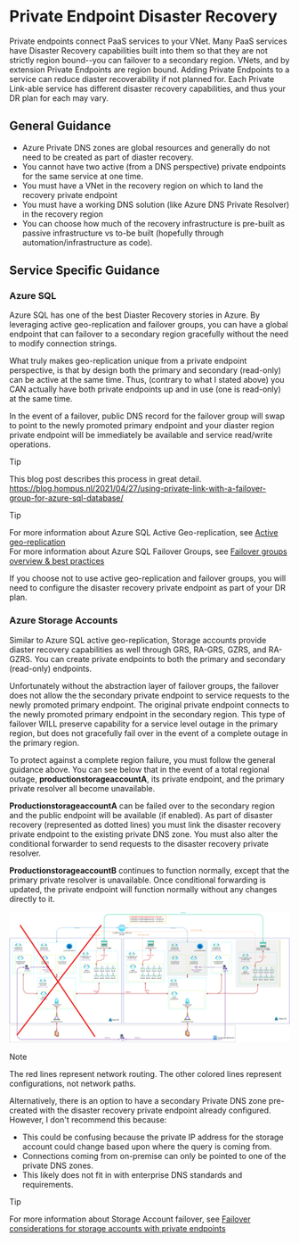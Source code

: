 # Private Endpoint Disaster Recovery

Private endpoints connect PaaS services to your VNet. Many PaaS services have Disaster Recovery capabilities built into them so that they are not strictly region bound--you can failover to a secondary region. VNets, and by extension Private Endpoints are region bound. Adding Private Endpoints to a service can reduce diaster recoverability if not planned for. Each Private Link-able service has different disaster recovery capabilities, and thus your DR plan for each may vary.

## General Guidance

- Azure Private DNS zones are global resources and generally do not need to be created as part of diaster recovery.
- You cannot have two active (from a DNS perspective) private endpoints for the same service at one time.
- You must have a VNet in the recovery region on which to land the recovery private endpoint
- You must have a working DNS solution (like Azure DNS Private Resolver) in the recovery region
- You can choose how much of the recovery infrastructure is pre-built as passive infrastructure vs to-be built (hopefully through automation/infrastructure as code).

## Service Specific Guidance

### Azure SQL

Azure SQL has one of the best Diaster Recovery stories in Azure. By leveraging active geo-replication and failover groups, you can have a global endpoint that can failover to a secondary region gracefully without the need to modify connection strings.

What truly makes geo-replication unique from a private endpoint perspective, is that by design both the primary and secondary (read-only) can be active at the same time. Thus, (contrary to what I stated above) you CAN actually have both private endpoints up and in use (one is read-only) at the same time.

In the event of a failover, public DNS record for the failover group will swap to point to the newly promoted primary endpoint and your diaster region private endpoint will be immediately be available and service read/write operations.

>[!TIP]
> This blog post describes this process in great detail. https://blog.hompus.nl/2021/04/27/using-private-link-with-a-failover-group-for-azure-sql-database/

>[!TIP]
>For more information about Azure SQL Active Geo-replication, see [Active geo-replication](https://learn.microsoft.com/en-us/azure/azure-sql/database/active-geo-replication-overview?view=azuresql&tabs=tsql)  
>For more information about Azure SQL Failover Groups, see [Failover groups overview & best practices](https://learn.microsoft.com/en-us/azure/azure-sql/database/failover-group-sql-db?view=azuresql)

If you choose not to use active geo-replication and failover groups, you will need to configure the disaster recovery private endpoint as part of your DR plan.

### Azure Storage Accounts

Similar to Azure SQL active geo-replication, Storage accounts provide diaster recovery capabilities as well through GRS, RA-GRS, GZRS, and RA-GZRS. You can create private endpoints to both the primary and secondary (read-only) endpoints.

Unfortunately without the abstraction layer of failover groups, the failover does not allow the the secondary private endpoint to service requests to the newly promoted primary endpoint. The original private endpoint connects to the newly promoted primary endpoint in the secondary region. This type of failover WILL preserve capability for a service level outage in the primary region, but does not gracefully fail over in the event of a complete outage in the primary region.

To protect against a complete region failure, you must follow the general guidance above. You can see below that in the event of a total regional outage, **productionstorageaccountA**, its private endpoint, and the primary private resolver all become unavailable.

**ProductionstorageaccountA** can be failed over to the secondary region and the public endpoint will be available (if enabled). As part of disaster recovery (represented as dotted lines) you must link the disaster recovery private endpoint to the existing private DNS zone. You must also alter the conditional forwarder to send requests to the disaster recovery private resolver. 

**ProductionstorageaccountB** continues to function normally, except that the primary private resolver is unavailable. Once conditional forwarding is updated, the private endpoint will function normally without any changes directly to it.

![Private Endpoint DR](./images/private-endpoint-dr.png)

>[!NOTE]
> The red lines represent network routing. The other colored lines represent configurations, not network paths.

Alternatively, there is an option to have a secondary Private DNS zone pre-created with the disaster recovery private endpoint already configured. However, I don't recommend this because:
- This could be confusing because the private IP address for the storage account could change based upon where the query is coming from.
- Connections coming from on-premise can only be pointed to one of the private DNS zones.
- This likely does not fit in with enterprise DNS standards and requirements.

>[!TIP]
>For more information about Storage Account failover, see [Failover considerations for storage accounts with private endpoints](https://learn.microsoft.com/en-us/azure/storage/common/storage-failover-private-endpoints)